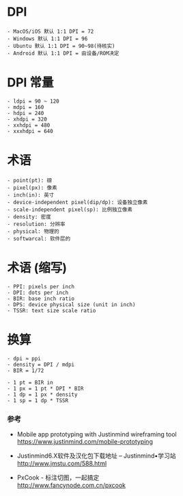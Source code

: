 # DPI
```
- MacOS/iOS 默认 1:1 DPI = 72
- Windows 默认 1:1 DPI = 96
- Ubuntu 默认 1:1 DPI = 90~98(待核实)
- Android 默认 1:1 DPI = 由设备/ROM决定
```

# DPI 常量
```
- ldpi = 90 ~ 120
- mdpi = 160
- hdpi = 240
- xhdpi = 320
- xxhdpi = 480
- xxxhdpi = 640
```

# 术语
```
- point(pt): 磅
- pixel(px): 像素
- inch(in): 英寸
- device-independent pixel(dip/dp): 设备独立像素
- scale-independent pixel(sp): 比例独立像素
- density: 密度
- resolution: 分辨率
- physical: 物理的
- softwarcal: 软件层的
```

# 术语 (缩写)
```
- PPI: pixels per inch
- DPI: dots per inch
- BIR: base inch ratio
- DPS: device physical size (unit in inch)
- TSSR: text size scale ratio
```

# 换算
```
- dpi ≈ ppi
- density = DPI / mdpi
- BIR = 1/72
```

```
- 1 pt = BIR in
- 1 px = 1 pt * DPI * BIR
- 1 dp = 1 px * density
- 1 sp = 1 dp * TSSR
```

### 参考
- Mobile app prototyping with Justinmind wireframing tool  
https://www.justinmind.com/mobile-prototyping

- Justinmind6.X软件及汉化包下载地址 – Justinmind•学习站  
http://www.jmstu.com/588.html

- PxCook - 标注切图，一起搞定  
http://www.fancynode.com.cn/pxcook

